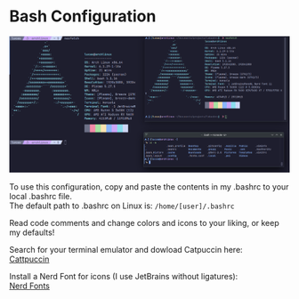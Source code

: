 # Bash Configuration

![bash shell screenshot](lobashrc.png)  

To use this configuration, copy and paste the contents in my .bashrc to your local .bashrc file.  
The default path to .bashrc on Linux is:
```/home/[user]/.bashrc```

Read code comments and change colors and icons to your liking, or keep my defaults!

Search for your terminal emulator and dowload Catpuccin here:  
[Cattpuccin](https://github.com/catppuccin/catppuccin)

Install a Nerd Font for icons (I use JetBrains without ligatures):  
[Nerd Fonts](https://www.nerdfonts.com/#home)


